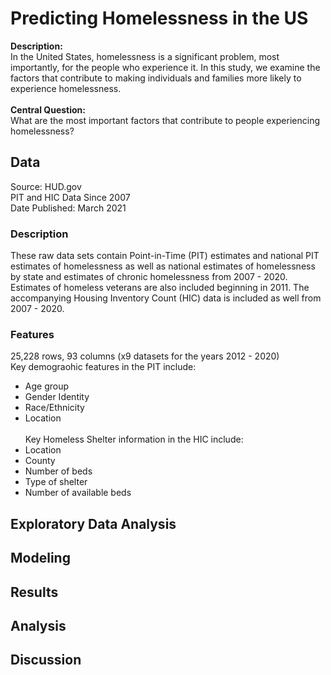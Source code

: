 # Predicting Homelessness in the US 
__Description:__ <br>
In the United States, homelessness is a significant problem, most importantly, for the people who experience it. In this study, we examine the factors that contribute to making individuals and families more likely to experience homelessness. <br> <br>
__Central Question:__ <br>
What are the most important factors that contribute to people experiencing homelessness?
## Data 
Source: HUD.gov <br>
PIT and HIC Data Since 2007 <br>
Date Published: March 2021
### Description
These raw data sets contain Point-in-Time (PIT) estimates and national PIT estimates of homelessness as well as national estimates of homelessness by state and estimates of chronic homelessness from 2007 - 2020. Estimates of homeless veterans are also included beginning in 2011. The accompanying Housing Inventory Count (HIC) data is included as well from 2007 - 2020.
### Features
25,228 rows, 93 columns (x9 datasets for the years 2012 - 2020) <br>
Key demograohic features in the PIT include: <br>
* Age group
* Gender Identity
* Race/Ethnicity
* Location 
<br> <br>
Key Homeless Shelter information in the HIC include: <br>
* Location
* County 
* Number of beds
* Type of shelter
* Number of available beds
## Exploratory Data Analysis
## Modeling
## Results
## Analysis
## Discussion
